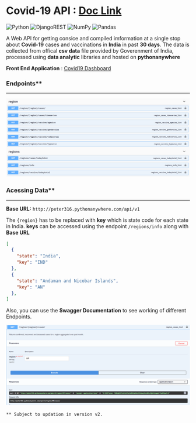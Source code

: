 # Covid-19 API : [Doc Link](http://peter316.pythonanywhere.com/ "Doc Link")
![Python](https://img.shields.io/badge/python-%2314354C.svg?style=for-the-badge&logo=python&logoColor=white) ![DjangoREST](https://img.shields.io/badge/DJANGO-REST-ff1709?style=for-the-badge&logo=django&logoColor=white&color=ff1709&labelColor=gray) ![NumPy](https://img.shields.io/badge/numpy-%23013243.svg?style=for-the-badge&logo=numpy&logoColor=white) 	![Pandas](https://img.shields.io/badge/pandas-%23150458.svg?style=for-the-badge&logo=pandas&logoColor=white)

A Web API for getting consice and compiled imformation at a single stop about **Covid-19** cases and vaccinations in **India** in past **30 days**. The data is collected from offical **csv data** file provided by Goverenment of India, processed using **data analytic** libraries and hosted on **pythonanywhere**

**Front End Application** : [Covid19 Dashboard](https://acmcoviddashboard.netlify.app/ "Covid19 Dashboard")

### Endpoints**

------------
![Endpoints](https://github.com/Shivam-316/Covid-19_API/blob/b0f9e649a2a6a4f8459e49b23527ee11f6540e4a/markdownImages/endpoints.png?raw=true)

### Acessing Data**

------------

**Base URL:** `http://peter316.pythonanywhere.com/api/v1`

The `{region}` has to be replaced with **key** which is state code for each state in India.
**keys** can be accessed using the endpoint `/regions/info` along with **Base URL**
```json
[
  {
    "state": "India",
    "key": "IND"
  },
  {
    "state": "Andaman and Nicobar Islands",
    "key": "AN"
  },
]
```

Also, you can use the **Swagger Documentation** to see working of different Endpoints.

![Swagger Doc. Endpoint](https://github.com/Shivam-316/Covid-19_API/blob/841f38b6aba23d2a0062afb8c5bcf2de234dab18/markdownImages/Sdoc%20endpoint.png?raw=true)


	** Subject to updation in version v2.
